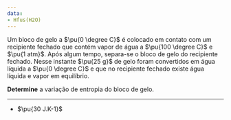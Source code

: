 ```yaml
---
data:
- Hfus(H2O)
---
```


Um bloco de gelo a $\pu{0 \degree C}$ é colocado em contato com um recipiente fechado que contém vapor de água a $\pu{100 \degree C}$ e $\pu{1 atm}$. Após algum tempo, separa-se o bloco de gelo do recipiente fechado. Nesse instante $\pu{25 g}$ de gelo foram convertidos em água líquida a $\pu{0 \degree C}$ e que no recipiente fechado existe água líquida e vapor em equilíbrio. 

**Determine** a variação de entropia do bloco de gelo.

---

- $\pu{30 J.K-1}$
